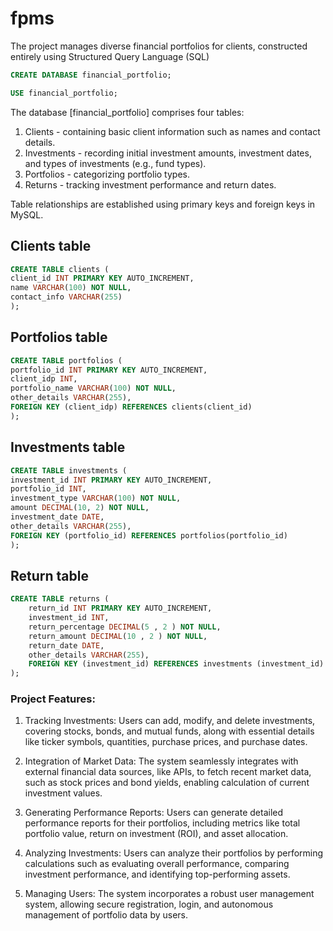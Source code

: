 # fpms
The project manages diverse financial portfolios for clients, constructed entirely using Structured Query Language (SQL)

```SQL
CREATE DATABASE financial_portfolio;
```
```SQL
USE financial_portfolio; 
```
The database [financial_portfolio] comprises four tables:

1. Clients - containing basic client information such as names and contact details.
2. Investments - recording initial investment amounts, investment dates, and types of investments (e.g., fund types).
3. Portfolios - categorizing portfolio types.
4. Returns - tracking investment performance and return dates.

Table relationships are established using primary keys and foreign keys in MySQL.

## Clients table
```SQL
CREATE TABLE clients (
client_id INT PRIMARY KEY AUTO_INCREMENT,
name VARCHAR(100) NOT NULL,
contact_info VARCHAR(255)
);
```

## Portfolios table
```SQL
CREATE TABLE portfolios (
portfolio_id INT PRIMARY KEY AUTO_INCREMENT,
client_idp INT,
portfolio_name VARCHAR(100) NOT NULL,
other_details VARCHAR(255),
FOREIGN KEY (client_idp) REFERENCES clients(client_id)
);
```
## Investments table
```SQL
CREATE TABLE investments (
investment_id INT PRIMARY KEY AUTO_INCREMENT,
portfolio_id INT,
investment_type VARCHAR(100) NOT NULL,
amount DECIMAL(10, 2) NOT NULL,
investment_date DATE,
other_details VARCHAR(255),
FOREIGN KEY (portfolio_id) REFERENCES portfolios(portfolio_id)
);
```

## Return table
```SQL
CREATE TABLE returns (
    return_id INT PRIMARY KEY AUTO_INCREMENT,
    investment_id INT,
    return_percentage DECIMAL(5 , 2 ) NOT NULL,
    return_amount DECIMAL(10 , 2 ) NOT NULL,
    return_date DATE,
    other_details VARCHAR(255),
    FOREIGN KEY (investment_id) REFERENCES investments (investment_id)
);
```
### Project Features:

1. Tracking Investments: Users can add, modify, and delete investments, covering stocks, bonds, and mutual funds, along with essential details like ticker symbols, quantities, purchase prices, and purchase dates.

2. Integration of Market Data: The system seamlessly integrates with external financial data sources, like APIs, to fetch recent market data, such as stock prices and bond yields, enabling calculation of current investment values.

3. Generating Performance Reports: Users can generate detailed performance reports for their portfolios, including metrics like total portfolio value, return on investment (ROI), and asset allocation.

4. Analyzing Investments: Users can analyze their portfolios by performing calculations such as evaluating overall performance, comparing investment performance, and identifying top-performing assets.

5. Managing Users: The system incorporates a robust user management system, allowing secure registration, login, and autonomous management of portfolio data by users.
